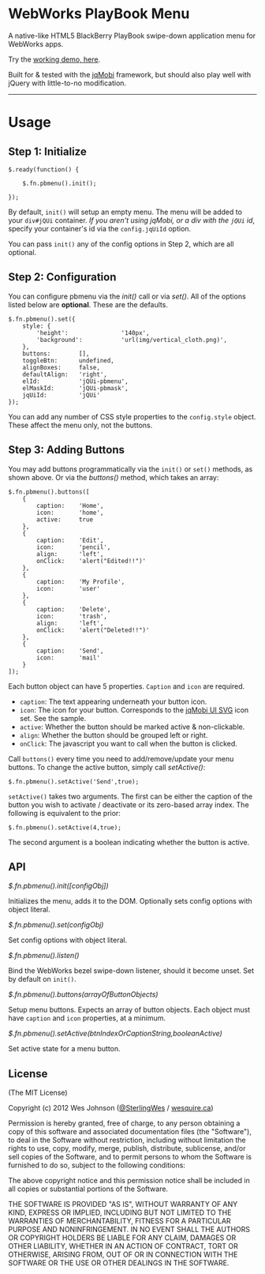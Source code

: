 # WebWorks PlayBook Menu

A native-like HTML5 BlackBerry PlayBook swipe-down application menu for WebWorks apps.

Try the [working demo, here](http://wesquire.ca/i/pbmenu/sample/).

Built for & tested with the [jqMobi](http://jqmobi.com) framework, but should also play well with jQuery with little-to-no modification.

---

# Usage

## Step 1: Initialize

	$.ready(function() {
		
		$.fn.pbmenu().init();
		
	});
	
By default, `init()` will setup an empty menu. The menu will be added to your `div#jQUi` container. *If you aren't using jqMobi, or a div with the `jQUi` id*, specify your container's id via the `config.jqUiId` option.

You can pass `init()` any of the config options in Step 2, which are all optional.

## Step 2: Configuration

You can configure pbmenu via the *init()* call or via *set()*. All of the options listed below are **optional**. These are the defaults.

	$.fn.pbmenu().set({
		style: {
			'height':				'140px',
			'background':			'url(img/vertical_cloth.png)',
		},
		buttons: 		[],
		toggleBtn:		undefined,
		alignBoxes:		false,
		defaultAlign:	'right',
		elId:			'jQUi-pbmenu',
		elMaskId:		'jQUi-pbmask',
		jqUiId:			'jQUi'
	});
	
You can add any number of CSS style properties to the `config.style` object. These affect the menu only, not the buttons.
	
## Step 3: Adding Buttons

You may add buttons programmatically via the `init()` or `set()` methods, as shown above. Or via the *buttons()* method, which takes an array:

	$.fn.pbmenu().buttons([
		{
			caption: 	'Home',
			icon:		'home',
			active:		true
		},
		{
			caption: 	'Edit',
			icon:		'pencil',
			align:		'left',
			onClick:	'alert("Edited!!")'
		},
		{
			caption: 	'My Profile',
			icon:		'user'
		},
		{
			caption: 	'Delete',
			icon:		'trash',
			align:		'left',
			onClick:	'alert("Deleted!!")'
		},
		{
			caption: 	'Send',
			icon:		'mail'
		}
	]);
	
Each button object can have 5 properties. `Caption` and `icon` are required.

*	`caption`: The text appearing underneath your button icon.
*	`icon`: The icon for your button. Corresponds to the [jqMobi UI SVG](http://jqmobi.com/testdrive/#uiicons) icon set. See the sample.
*	`active`: Whether the button should be marked active & non-clickable.
*	`align`: Whether the button should be grouped left or right.
*	`onClick`: The javascript you want to call when the button is clicked.

Call `buttons()` every time you need to add/remove/update your menu buttons. To change the active button, simply call *setActive()*:

	$.fn.pbmenu().setActive('Send',true);
	
`setActive()` takes two arguments. The first can be either the caption of the button you wish to activate / deactivate or its zero-based array index. The following is equivalent to the prior:

	$.fn.pbmenu().setActive(4,true);
	
The second argument is a boolean indicating whether the button is active.

## API

*$.fn.pbmenu().init([configObj])*

Initializes the menu, adds it to the DOM. Optionally sets config options with object literal.

*$.fn.pbmenu().set(configObj)*

Set config options with object literal.

*$.fn.pbmenu().listen()*

Bind the WebWorks bezel swipe-down listener, should it become unset. Set by default on `init()`.

*$.fn.pbmenu().buttons(arrayOfButtonObjects)*

Setup menu buttons. Expects an array of button objects. Each object must have `caption` and `icon` properties, at a minimum.

*$.fn.pbmenu().setActive(btnIndexOrCaptionString,booleanActive)*

Set active state for a menu button.

## License

(The MIT License)

Copyright (c) 2012 Wes Johnson ([@SterlingWes](http://twitter.com/SterlingWes) / [wesquire.ca](http://wesquire.ca))

Permission is hereby granted, free of charge, to any person obtaining a copy of this software and associated documentation files (the "Software"), to deal in the Software without restriction, including without limitation the rights to use, copy, modify, merge, publish, distribute, sublicense, and/or sell copies of the Software, and to permit persons to whom the Software is furnished to do so, subject to the following conditions:

The above copyright notice and this permission notice shall be included in all copies or substantial portions of the Software.

THE SOFTWARE IS PROVIDED "AS IS", WITHOUT WARRANTY OF ANY KIND, EXPRESS OR IMPLIED, INCLUDING BUT NOT LIMITED TO THE WARRANTIES OF MERCHANTABILITY, FITNESS FOR A PARTICULAR PURPOSE AND NONINFRINGEMENT. IN NO EVENT SHALL THE AUTHORS OR COPYRIGHT HOLDERS BE LIABLE FOR ANY CLAIM, DAMAGES OR OTHER LIABILITY, WHETHER IN AN ACTION OF CONTRACT, TORT OR OTHERWISE, ARISING FROM, OUT OF OR IN CONNECTION WITH THE SOFTWARE OR THE USE OR OTHER DEALINGS IN THE SOFTWARE.